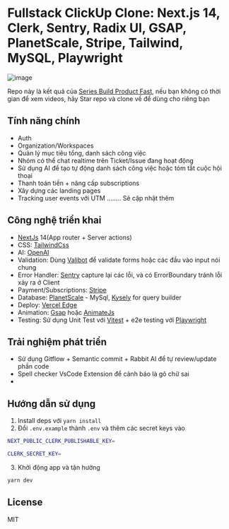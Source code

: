 # Fullstack ClickUp Clone: Next.js 14, Clerk, Sentry, Radix UI, GSAP, PlanetScale, Stripe, Tailwind, MySQL, Playwright

![image](https://github.com/techmely/tickup/blob/main/public/images/Thumbnail.png)

Repo này là kết quả của [Series Build Product Fast](https://www.youtube.com/watch?v=XQzO26ak38Y&list=PLwJIrGynFq9B9_yPQjLdFj6Ziv9jRmCd5), nếu bạn không có thời gian để xem videos, hãy Star repo và clone về để dùng cho riêng bạn

## Tính năng chính

- Auth
- Organization/Workspaces
- Quản lý mục tiêu tổng, danh sách công việc
- Nhóm có thể chat realtime trên Ticket/Issue đang hoạt động
- Sử dụng AI để tạo tự động danh sách công việc hoặc tóm tắt cuộc hội thoại
- Thanh toán tiền + nâng cấp subscriptions
- Xây dựng các landing pages
- Tracking user events với UTM
........ Sẽ cập nhật thêm

## Công nghệ triển khai
- [NextJs](https://nextjs.org) 14(App router + Server actions)
- CSS: [TailwindCss](https://tailwindcss.com)
- AI: [OpenAI](https://openai.com)
- Validation: Dùng [Valibot](https://valibot.dev/) để validate forms hoặc các đầu vào input nói chung
- Error Handler: [Sentry](https://sentry.io) capture lại các lỗi, và có ErrorBoundary tránh lỗi xảy ra ở Client
- Payment/Subscriptions: [Stripe](https://stripe.com/)
- Database: [PlanetScale](https://planetscale.com) - MySql, [Kysely](https://github.com/kysely-org/kysely) for query builder
- Deploy: [Vercel Edge](https://vercel.com/docs/edge-network/overview)
- Animation: [Gsap](https://gsap.com) hoặc [AnimateJs](https://animejs.com)
- Testing: Sử dụng Unit Test với [Vitest](https://vitest.dev) + e2e testing với [Playwright](https://playwright.dev)

## Trải nghiệm phát triển
- Sử dụng Gitflow + Semantic commit + Rabbit AI để tự review/update phần code
- Spell checker VsCode Extension để cảnh báo là gõ chữ sai
- 

## Hướng dẫn sử dụng

1. Install deps với `yarn install`
2. Đổi `.env.example` thành `.env` và thêm các secret keys vào

```bash
NEXT_PUBLIC_CLERK_PUBLISHABLE_KEY=

CLERK_SECRET_KEY=
```
3. Khởi động app và tận hưởng

```bash
yarn dev
```


## License

MIT
